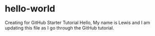 # hello-world
Creating for GitHub Starter Tutorial
Hello, My name is Lewis and I am updating this file as I go through the GitHub tutorial.
